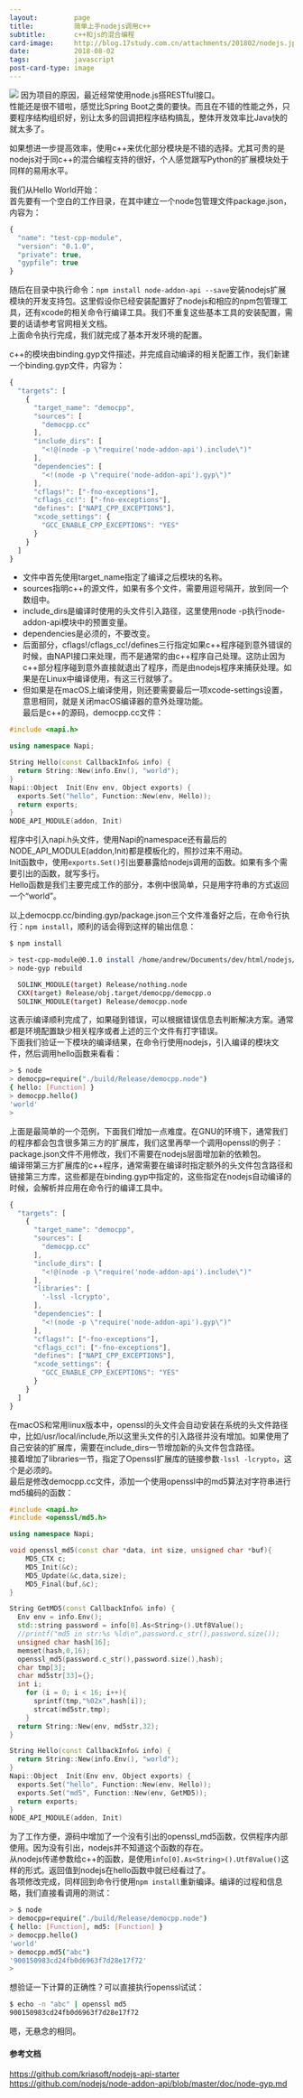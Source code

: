 ```yaml
---
layout:         page
title:          简单上手nodejs调用c++
subtitle:       c++和js的混合编程
card-image:		http://blog.17study.com.cn/attachments/201802/nodejs.jpeg
date:           2018-08-02
tags:           javascript
post-card-type: image
---
```

![](http://blog.17study.com.cn/attachments/201802/nodejs.jpeg)
因为项目的原因，最近经常使用node.js搭RESTful接口。  
性能还是很不错啦，感觉比Spring Boot之类的要快。而且在不错的性能之外，只要程序结构组织好，别让太多的回调把程序结构搞乱，整体开发效率比Java快的就太多了。  

如果想进一步提高效率，使用c++来优化部分模块是不错的选择。尤其可贵的是nodejs对于同c++的混合编程支持的很好，个人感觉跟写Python的扩展模块处于同样的易用水平。  

我们从Hello World开始：  
首先要有一个空白的工作目录，在其中建立一个node包管理文件package.json，内容为：  
```js
{
  "name": "test-cpp-module",
  "version": "0.1.0",
  "private": true,
  "gypfile": true
}
```
随后在目录中执行命令：`npm install node-addon-api --save`安装nodejs扩展模块的开发支持包。这里假设你已经安装配置好了nodejs和相应的npm包管理工具，还有xcode的相关命令行编译工具。我们不重复这些基本工具的安装配置，需要的话请参考官网相关文档。  
上面命令执行完成，我们就完成了基本开发环境的配置。  

c++的模块由binding.gyp文件描述，并完成自动编译的相关配置工作，我们新建一个binding.gyp文件，内容为：  
```javascript
{
  "targets": [
    {
      "target_name": "democpp",
      "sources": [
        "democpp.cc"
      ],
      "include_dirs": [
        "<!@(node -p \"require('node-addon-api').include\")"
      ],
      "dependencies": [
        "<!(node -p \"require('node-addon-api').gyp\")"
      ],
      "cflags!": ["-fno-exceptions"],
      "cflags_cc!": ["-fno-exceptions"],
      "defines": ["NAPI_CPP_EXCEPTIONS"],
      "xcode_settings": {
        "GCC_ENABLE_CPP_EXCEPTIONS": "YES"
      }
    }
  ]
}
```
* 文件中首先使用target_name指定了编译之后模块的名称。  
* sources指明c++的源文件，如果有多个文件，需要用逗号隔开，放到同一个数组中。  
* include_dirs是编译时使用的头文件引入路径，这里使用node -p执行node-addon-api模块中的预置变量。  
* dependencies是必须的，不要改变。  
* 后面部分，cflags!/cflags_cc!/defines三行指定如果c++程序碰到意外错误的时候，由NAPI接口来处理，而不是通常的由c++程序自己处理。这防止因为c++部分程序碰到意外直接就退出了程序，而是由nodejs程序来捕获处理。如果是在Linux中编译使用，有这三行就够了。  
* 但如果是在macOS上编译使用，则还要需要最后一项xcode-settings设置，意思相同，就是关闭macOS编译器的意外处理功能。  
最后是c++的源码，democpp.cc文件：  

```cpp
#include <napi.h>

using namespace Napi;

String Hello(const CallbackInfo& info) {
  return String::New(info.Env(), "world");
}
Napi::Object  Init(Env env, Object exports) {
  exports.Set("hello", Function::New(env, Hello));
  return exports;
}
NODE_API_MODULE(addon, Init)

```
程序中引入napi.h头文件，使用Napi的namespace还有最后的NODE_API_MODULE(addon,Init)都是模板化的，照抄过来不用动。  
Init函数中，使用`exports.Set()`引出要暴露给nodejs调用的函数。如果有多个需要引出的函数，就写多行。  
Hello函数是我们主要完成工作的部分，本例中很简单，只是用字符串的方式返回一个“world”。  

以上democpp.cc/binding.gyp/package.json三个文件准备好之后，在命令行执行：`npm install`，顺利的话会得到这样的输出信息：  
```bash
$ npm install

> test-cpp-module@0.1.0 install /home/andrew/Documents/dev/html/nodejs/callcpp
> node-gyp rebuild

  SOLINK_MODULE(target) Release/nothing.node
  CXX(target) Release/obj.target/democpp/democpp.o
  SOLINK_MODULE(target) Release/democpp.node
```
这表示编译顺利完成了，如果碰到错误，可以根据错误信息去判断解决方案。通常都是环境配置缺少相关程序或者上述的三个文件有打字错误。  
下面我们验证一下模块的编译结果，在命令行使用nodejs，引入编译的模块文件，然后调用hello函数来看看：  
```bash
> $ node
> democpp=require("./build/Release/democpp.node")
{ hello: [Function] }
> democpp.hello()
'world'
> 
```

上面是最简单的一个范例，下面我们增加一点难度。在GNU的环境下，通常我们的程序都会包含很多第三方的扩展库，我们这里再举一个调用openssl的例子：  
package.json文件不用修改，我们不需要在nodejs层面增加新的依赖包。  
编译带第三方扩展库的c++程序，通常需要在编译时指定额外的头文件包含路径和链接第三方库，这些都是在binding.gyp中指定的，这些指定在nodejs自动编译的时候，会解析并应用在命令行的编译工具中。  
```javascript
{
  "targets": [
    {
      "target_name": "democpp",
      "sources": [
        "democpp.cc"
      ],
      "include_dirs": [
        "<!@(node -p \"require('node-addon-api').include\")"
      ],
      "libraries": [ 
        '-lssl -lcrypto',
      ],
      "dependencies": [
        "<!(node -p \"require('node-addon-api').gyp\")"
      ],
      "cflags!": ["-fno-exceptions"],
      "cflags_cc!": ["-fno-exceptions"],
      "defines": ["NAPI_CPP_EXCEPTIONS"],
      "xcode_settings": {
        "GCC_ENABLE_CPP_EXCEPTIONS": "YES"
      }
    }
  ]
}
```
在macOS和常用linux版本中，openssl的头文件会自动安装在系统的头文件路径中，比如/usr/local/include,所以这里头文件的引入路径并没有增加。如果使用了自己安装的扩展库，需要在include_dirs一节增加新的头文件包含路径。  
接着增加了libraries一节，指定了Openssl扩展库的链接参数`-lssl -lcrypto`，这个是必须的。  
最后是修改democpp.cc文件，添加一个使用openssl中的md5算法对字符串进行md5编码的函数：  
```cpp
#include <napi.h>
#include <openssl/md5.h>

using namespace Napi;

void openssl_md5(const char *data, int size, unsigned char *buf){
	MD5_CTX c;
	MD5_Init(&c);
	MD5_Update(&c,data,size);
	MD5_Final(buf,&c);
}

String GetMD5(const CallbackInfo& info) {
  Env env = info.Env();
  std::string password = info[0].As<String>().Utf8Value();
  //printf("md5 in str:%s %ld\n",password.c_str(),password.size());
  unsigned char hash[16];
  memset(hash,0,16);
  openssl_md5(password.c_str(),password.size(),hash);
  char tmp[3];
  char md5str[33]={};
  int i;
	for (i = 0; i < 16; i++){
	  sprintf(tmp,"%02x",hash[i]);
	  strcat(md5str,tmp);
	}
  return String::New(env, md5str,32);
}

String Hello(const CallbackInfo& info) {
  return String::New(info.Env(), "world");
}
Napi::Object  Init(Env env, Object exports) {
  exports.Set("hello", Function::New(env, Hello));
  exports.Set("md5", Function::New(env, GetMD5));
  return exports;
}
NODE_API_MODULE(addon, Init)
```
为了工作方便，源码中增加了一个没有引出的openssl_md5函数，仅供程序内部使用。因为没有引出，nodejs并不知道这个函数的存在。  
从nodejs传递参数给c++的函数，是使用`info[0].As<String>().Utf8Value()`这样的形式。返回值到nodejs在hello函数中就已经看过了。  
各项修改完成，同样回到命令行使用`npm install`重新编译。编译的过程和信息略，我们直接看调用的测试：  
```bash
> $ node
> democpp=require("./build/Release/democpp.node")
{ hello: [Function], md5: [Function] }
> democpp.hello()
'world'
> democpp.md5("abc")
'900150983cd24fb0d6963f7d28e17f72'
> 
```
想验证一下计算的正确性？可以直接执行openssl试试：  
```bash
$ echo -n "abc" | openssl md5
900150983cd24fb0d6963f7d28e17f72
```
嗯，无悬念的相同。  

#### 参考文档
<https://github.com/kriasoft/nodejs-api-starter>  
<https://github.com/nodejs/node-addon-api/blob/master/doc/node-gyp.md>




